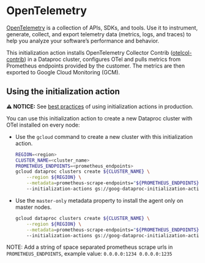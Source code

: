 # OpenTelemetry

[OpenTelemetry](https://opentelemetry.io/docs/) is a collection of APIs, SDKs, and tools. Use it to instrument, generate, collect, and export telemetry data (metrics, logs, and traces) to help you analyze your software’s performance and behavior.

This initialization action installs OpenTelemetry Collector Contrib ([otelcol-contrib](https://github.com/open-telemetry/opentelemetry-collector-contrib)) in a Dataproc cluster, configures OTel and 
pulls metrics from Prometheus endpoints provided by the customer. The metrics are then exported to Google Cloud Monitoring (GCM). 

## Using the initialization action

**:warning: NOTICE:** See
[best practices](/README.md#how-initialization-actions-are-used) of using
initialization actions in production.

You can use this initialization action to create a new Dataproc cluster with
OTel installed on every node:

- Use the `gcloud` command to create a new cluster with this initialization
    action.

    ```bash
    REGION=<region>
    CLUSTER_NAME=<cluster_name>
    PROMETHEUS_ENDPOINTS=<prometheus_endpoints>
    gcloud dataproc clusters create ${CLUSTER_NAME} \
        --region ${REGION} \
        --metadata=prometheus-scrape-endpoints="${PROMETHEUS_ENDPOINTS}"
        --initialization-actions gs://goog-dataproc-initialization-actions-${REGION}/otel/otel.sh
    ```
 - Use the `master-only` metadata property to install the agent only on master nodes.

    ```bash
    gcloud dataproc clusters create ${CLUSTER_NAME} \
        --region ${REGION} \
        --metadata=prometheus-scrape-endpoints="${PROMETHEUS_ENDPOINTS}",master-only="true"
        --initialization-actions gs://goog-dataproc-initialization-actions-${REGION}/otel/otel.sh
    ```
NOTE: Add a string of space separated prometheus scrape urls in `PROMETHEUS_ENDPOINTS`, example value: `0.0.0.0:1234 0.0.0.0:1235`

